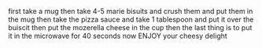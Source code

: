 first take a mug 
then take 4-5 marie bisuits and crush them and put them in the mug
then take the pizza sauce and take 1 tablespoon and put it over the buiscit
then put the mozerella cheese in the cup
then the last thing is to put it in the microwave for 40 seconds
now ENJOY your cheesy delight